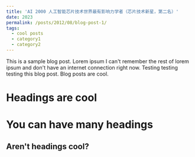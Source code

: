 ```yaml
---
title: 'AI 2000 人工智能芯片技术世界最有影响力学者（芯片技术新星，第二名）'
date: 2023
permalink: /posts/2012/08/blog-post-1/
tags:
  - cool posts
  - category1
  - category2
---
```


This is a sample blog post. Lorem ipsum I can't remember the rest of lorem ipsum and don't have an internet connection right now. Testing testing testing this blog post. Blog posts are cool.

Headings are cool
======

You can have many headings
======

Aren't headings cool?
------